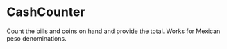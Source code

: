# CashCounter
Count the bills and coins on hand and provide the total. Works for Mexican peso denominations.
